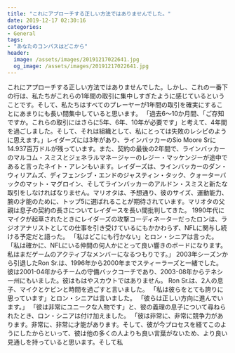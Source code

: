 ```yaml
---
title: "これにアプローチする正しい方法ではありませんでした。"
date: 2019-12-17 02:30:16
categories:
- General
tags:
- "あなたのコンパスはどこから"
header:
  image: /assets/images/20191217022641.jpg
  og_image: /assets/images/20191217022641.jpg
---
```


これにアプローチする正しい方法ではありませんでした。しかし、これの一番下の行は、私たちがこれらの1年間の取引に集中しすぎたように感じているということです。そして、私たちはすべてのプレーヤーが1年間の取引を確実にすることにあまりにも長い間集中していると思います。 「過去6〜10か月間、「ご存知ですか。これらの取引にはさらに5年、6年、10年が必要です」と考えて、4年間を過ごしました。そして、それは組織として、私にとっては失敗のレシピのように思えます。」レイダーズには3年があり、ラインバッカーのSio Moore Srに14.937百万ドルが残っています。また、契約の最後の2年間で、ラインバッカーのマルコム・スミスとジェネラルマネージャーのレジー・マッケンジーが途中であると言ったネイト・アレンもいます。レイダーズは、ラインバッカーのダン・ウィリアムズ、ディフェンシブ・エンドのジャスティン・タック、クォーターバックのマット・マグロイン、そしてラインバッカーのアルドン・スミスと新たな取引をしなければなりません。マリオタは、予想通り、彼のサイズ、運動能力、腕の才能のために、トップ5に選ばれることが期待されています。マリオタの父親は息子の契約の長さについてレイダースを長い間批判してきた。 1990年代にマイクが起草されたときにレイダーズの攻撃コーディネーターだったロンは、ラジオアナリストとしての仕事を引き受けているにもかかわらず、NFLに関与し続ける予定だと語った。 「私はどこにも行かない」とロン・シニアは言った。 「私は確かに、NFLにいる仲間の何人かにとって良い響きのボードになります。私はまだゲームのアクティブなメンバーになるつもりです。」 2003年シーズンから引退したRon Sr.は、1996年から2000年までスティーラーズと一緒でした。彼は2001-04年からチームの守備バックコーチであり、2003-08年からテネシー州にもいました。彼はもはやスカウトではありません。 Ron Sr.は、2人の息子、マイクとケビンと時間を過ごすと言いました。 「私は彼らをとても誇りに思っています」とロン・シニアは言いました。 「彼らは正しい方向に進んでいます。」 「彼は非常にユニークな人物です」と、彼の義理の息子について尋ねられたとき、ロン・シニアは付け加えました。 「彼は非常に、非常に競争力があります。非常に、非常に才能があります。そして、彼が今プロセスを経てこのようにしたからといって、彼は他の多くの人よりも良い言葉がないため、より良い見通しを持っていると思います。そして私
